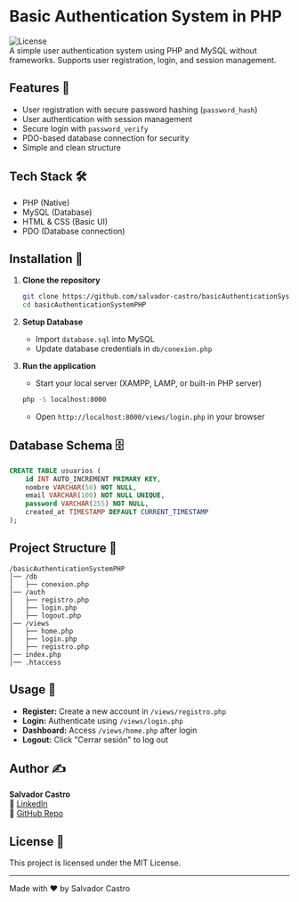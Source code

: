 # Basic Authentication System in PHP

![License](https://img.shields.io/badge/license-MIT-blue.svg)  
A simple user authentication system using PHP and MySQL without frameworks. Supports user registration, login, and session management.

## Features 🚀
- User registration with secure password hashing (`password_hash`)
- User authentication with session management
- Secure login with `password_verify`
- PDO-based database connection for security
- Simple and clean structure

## Tech Stack 🛠
- PHP (Native)
- MySQL (Database)
- HTML & CSS (Basic UI)
- PDO (Database connection)

## Installation 🔧
1. **Clone the repository**
   ```sh
   git clone https://github.com/salvador-castro/basicAuthenticationSystemPHP.git
   cd basicAuthenticationSystemPHP
   ```

2. **Setup Database**
   - Import `database.sql` into MySQL
   - Update database credentials in `db/conexion.php`

3. **Run the application**
   - Start your local server (XAMPP, LAMP, or built-in PHP server)
   ```sh
   php -S localhost:8000
   ```
   - Open `http://localhost:8000/views/login.php` in your browser

## Database Schema 🗄
```sql
CREATE TABLE usuarios (
    id INT AUTO_INCREMENT PRIMARY KEY,
    nombre VARCHAR(50) NOT NULL,
    email VARCHAR(100) NOT NULL UNIQUE,
    password VARCHAR(255) NOT NULL,
    created_at TIMESTAMP DEFAULT CURRENT_TIMESTAMP
);
```

## Project Structure 📂
```
/basicAuthenticationSystemPHP
│── /db
│   ├── conexion.php
│── /auth
│   ├── registro.php
│   ├── login.php
│   ├── logout.php
│── /views
│   ├── home.php
│   ├── login.php
│   ├── registro.php
│── index.php
│── .htaccess
```

## Usage 👤
- **Register:** Create a new account in `/views/registro.php`
- **Login:** Authenticate using `/views/login.php`
- **Dashboard:** Access `/views/home.php` after login
- **Logout:** Click "Cerrar sesión" to log out

## Author ✍
**Salvador Castro**  
🔗 [LinkedIn](https://ar.linkedin.com/in/salvador-castro95)  
📂 [GitHub Repo](https://github.com/salvador-castro/basicAuthenticationSystemPHP.git)  

## License 📜
This project is licensed under the MIT License.

---
Made with ❤️ by Salvador Castro
